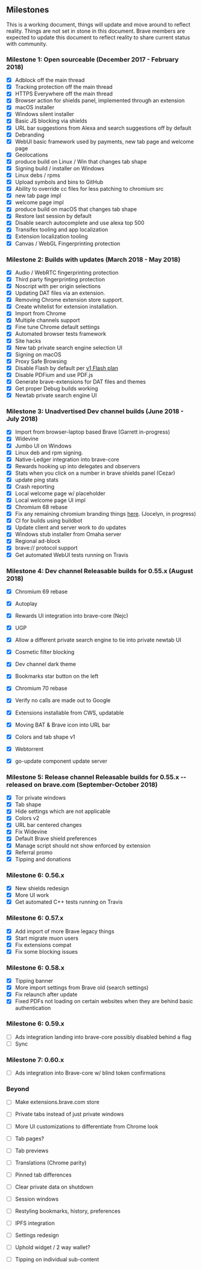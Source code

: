 ## Milestones

This is a working document, things will update and move around to reflect reality. 
Things are not set in stone in this document.  Brave members are expected to update this document to reflect reality to share current status with community.

### Milestone 1: Open sourceable (December 2017 - February 2018)
- [x] Adblock off the main thread
- [x] Tracking protection off the main thread
- [x] HTTPS Everywhere off the main thread
- [x] Browser action for shields panel, implemented through an extension
- [x] macOS installer
- [x] Windows silent installer
- [x] Basic JS blocking via shields
- [x] URL bar suggestions from Alexa and search suggestions off by default
- [x] Debranding
- [x] WebUI basic framework used by payments, new tab page and welcome page
- [x] Geolocations
- [x] produce build on Linux / Win that changes tab shape
- [x] Signing build / installer on Windows
- [x] Linux debs / rpms
- [x] Upload symbols and bins to GitHub
- [x] Ability to override cc files for less patching to chromium src
- [x] new tab page impl
- [x] welcome page impl
- [x] produce build on macOS that changes tab shape
- [x] Restore last session by default
- [x] Disable search autocomplete and use alexa top 500
- [x] Transifex tooling and app localization
- [x] Extension localization tooling
- [x] Canvas / WebGL Fingerprinting protection

### Milestone 2: Builds with updates (March 2018 - May 2018)

- [x] Audio / WebRTC fingerprinting protection
- [x] Third party fingerprinting protection
- [x] Noscript with per origin selections
- [x] Updating DAT files via an extension.
- [x] Removing Chrome extension store support.
- [x] Create whitelist for extension installation.
- [x] Import from Chrome
- [x] Multiple channels support
- [x] Fine tune Chrome default settings
- [x] Automated browser tests framework
- [x] Site hacks
- [x] New tab private search engine selection UI
- [x] Signing on macOS
- [x] Proxy Safe Browsing
- [x] Disable Flash by default per [v1 Flash plan](https://github.com/brave/brave-browser/issues/30)
- [x] Disable PDFium and use PDF.js
- [x] Generate brave-extensions for DAT files and themes
- [x] Get proper Debug builds working
- [x] Newtab private search engine UI

### Milestone 3: Unadvertised Dev channel builds (June 2018 - July 2018)

- [x] Import from browser-laptop based Brave (Garrett in-progress)
- [x] Widevine
- [x] Jumbo UI on Windows
- [x] Linux deb and rpm signing.
- [x] Native-Ledger integration into brave-core
- [x] Rewards hooking up into delegates and observers
- [x] Stats when you click on a number in brave shields panel (Cezar)
- [x] update ping stats
- [x] Crash reporting
- [x] Local welcome page w/ placeholder
- [x] Local welcome page UI impl
- [x] Chromium 68 rebase
- [x] Fix any remaining chromium branding things [here](https://github.com/brave/brave-browser/issues/212).  (Jocelyn, in progress)
- [x] CI for builds using buildbot
- [x] Update client and server work to do updates
- [x] Windows stub installer from Omaha server
- [x] Regional ad-block
- [x] brave:// protocol support
- [x] Get automated WebUI tests running on Travis

### Milestone 4: Dev channel Releasable builds for 0.55.x (August 2018)

- [x] Chromium 69 rebase
- [x] Autoplay
- [x] Rewards UI integration into brave-core (Nejc)
- [x] UGP
- [x] Allow a different private search engine to tie into private newtab UI
- [x] Cosmetic filter blocking
- [x] Dev channel dark theme
- [x] Bookmarks star button on the left
- [x] Chromium 70 rebase
- [x] Verify no calls are made out to Google
- [x] Extensions installable from CWS, updatable
- [x] Moving BAT & Brave icon into URL bar
- [x] Colors and tab shape v1
- [x] Webtorrent
- [x] go-update component update server


### Milestone 5: Release channel Releasable builds for 0.55.x -- released on brave.com (September-October 2018)

- [x] Tor private windows
- [x] Tab shape
- [x] Hide settings which are not applicable
- [x] Colors v2
- [x] URL bar centered changes
- [x] Fix Widevine
- [x] Default Brave shield preferences
- [x] Manage script should not show enforced by extension
- [x] Referral promo
- [x] Tipping and donations

### Milestone 6: 0.56.x

- [x] New shields redesign
- [x] More UI work
- [x] Get automated C++ tests running on Travis

### Milestone 6: 0.57.x

- [x] Add import of more Brave legacy things
- [x] Start migrate muon users
- [x] Fix extensions compat
- [x] Fix some blocking issues

### Milestone 6: 0.58.x

- [x] Tipping banner
- [x] More import settings from Brave old (search settings)
- [x] Fix relaunch after update
- [x] Fixed PDFs not loading on certain websites when they are behind basic authentication

### Milestone 6: 0.59.x

- [ ] Ads integration landing into brave-core possibly disabled behind a flag
- [ ] Sync

### Milestone 7: 0.60.x

- [ ] Ads integration into Brave-core w/ blind token confirmations

### Beyond

- [ ] Make extensions.brave.com store
- [ ] Private tabs instead of just private windows
- [ ] More UI customizations to differentiate from Chrome look
- [ ] Tab pages?
- [ ] Tab previews
- [ ] Translations (Chrome parity)
- [ ] Pinned tab differences
- [ ] Clear private data on shutdown
- [ ] Session windows
- [ ] Restyling bookmarks, history, preferences
- [ ] IPFS integration
- [ ] Settings redesign
- [ ] Uphold widget / 2 way wallet?
- [ ] Tipping on individual sub-content

